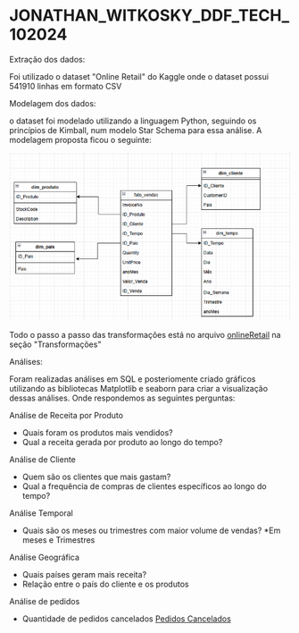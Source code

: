 ﻿# JONATHAN_WITKOSKY_DDF_TECH_102024

Extração dos dados:

Foi utilizado o dataset "Online Retail" do Kaggle onde o dataset possui 541910 linhas em formato CSV

Modelagem dos dados:

o dataset foi modelado utilizando a linguagem Python, seguindo os princípios de Kimball, num modelo Star Schema para essa análise. A modelagem proposta ficou o seguinte:

![Modelagem](image.png)

Todo o passo a passo das transformações está no arquivo [onlineRetail](onlineRetail.ipynb) na seção "Transformações"

Análises:

Foram realizadas análises em SQL e posteriomente criado gráficos utilizando as bibliotecas Matplotlib e seaborn para criar a visualização dessas análises. Onde respondemos as seguintes perguntas:

Análise de Receita por Produto

- Quais foram os produtos mais vendidos?
- Qual a receita gerada por produto ao longo do tempo?



Análise de Cliente

- Quem são os clientes que mais gastam?
- Qual a frequência de compras de clientes específicos ao longo do tempo?


Análise Temporal

- Quais são os meses ou trimestres com maior volume de vendas? 
*Em meses e Trimestres


Análise Geográfica

- Quais países geram mais receita?
- Relação entre o país do cliente e os produtos


Análise de pedidos

- Quantidade de pedidos cancelados [Pedidos Cancelados](https://metabase-treinamentos.dadosfera.ai/question/1676-quantidades-de-ordens-canceladas)
